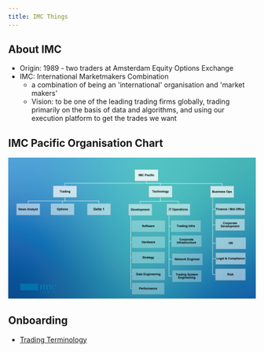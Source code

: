 ```yaml
---
title: IMC Things
---
```


## About IMC

- Origin: 1989 - two traders at Amsterdam Equity Options Exchange
- IMC: International Marketmakers Combination
  - a combination of being an 'international' organisation and 'market makers'
  - Vision: to be one of the leading trading firms globally, trading primarily on the basis of data and algorithms, and using our execution platform to get the trades we want

## IMC Pacific Organisation Chart

![](/src/assets/imc/organisation-chart.png)

## Onboarding

- [Trading Terminology](/unimelb-notes/imc/trading-terms)
